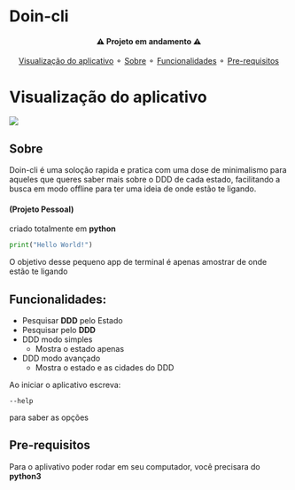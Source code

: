 # Doin-cli
<h4 align="center">
   ⚠ Projeto em andamento ⚠
</h4>
<p align="center">
<a href="#visualização-do-aplicativo">Visualização do aplicativo</a> ⚬
<a href="#sobre">Sobre</a> ⚬
<a href="#funcionalidades">Funcionalidades</a> ⚬
<a href="#pre-requisitos">Pre-requisitos</a> 



# Visualização do aplicativo

<img align="center" src="https://im5.ezgif.com/tmp/ezgif-5-4f7b7d0970.gif">

## Sobre

Doin-cli é uma soloção rapida e pratica com  uma dose de minimalismo para aqueles que queres saber mais
sobre o DDD de cada estado, facilitando a busca em modo offline para ter uma ideia de onde estão te ligando.


#### (Projeto Pessoal)


criado totalmente em **python**

```python
print("Hello World!")
```

O objetivo desse pequeno app de terminal é apenas amostrar de onde estão te ligando

## Funcionalidades:
- Pesquisar **DDD** pelo Estado
- Pesquisar pelo **DDD**
- DDD modo simples
    - Mostra o estado apenas
- DDD modo avançado
    - Mostra o estado e as cidades do DDD

Ao iniciar o aplicativo escreva: 
```
--help
```
para saber as opções

## Pre-requisitos

Para o aplivativo poder rodar em seu computador, você precisara do **python3** 

